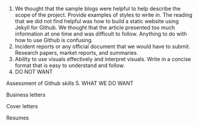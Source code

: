 1.	We thought that the sample blogs were helpful to help describe the scope of the project. Provide examples of styles to write in. The reading that we did not find helpful was how to build a static website using Jekyll for Github. We thought that the article presented too much information at one time and was difficult to follow. Anything to do with how to use Github is confusing. 
2.	Incident reports or any official document that we would have to submit. Research papers, market reports, and summaries. 
3.	Ability to use visuals effectively and interpret visuals. Write in a concise format that is easy to understand and follow. 
4.	DO NOT WANT   
  
  Assessment of Github skills 
5.	WHAT WE DO WANT
  
  Business letters
  
  Cover letters
  
  Resumes
